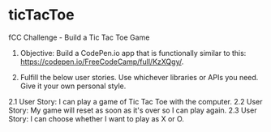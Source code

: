 # ticTacToe
fCC Challenge - Build a Tic Tac Toe Game

1. Objective: Build a CodePen.io app that is functionally similar to this: https://codepen.io/FreeCodeCamp/full/KzXQgy/.

2. Fulfill the below user stories. Use whichever libraries or APIs you need. Give it your own personal style.

  2.1 User Story: I can play a game of Tic Tac Toe with the computer.
  2.2 User Story: My game will reset as soon as it's over so I can play again.
  2.3 User Story: I can choose whether I want to play as X or O.


